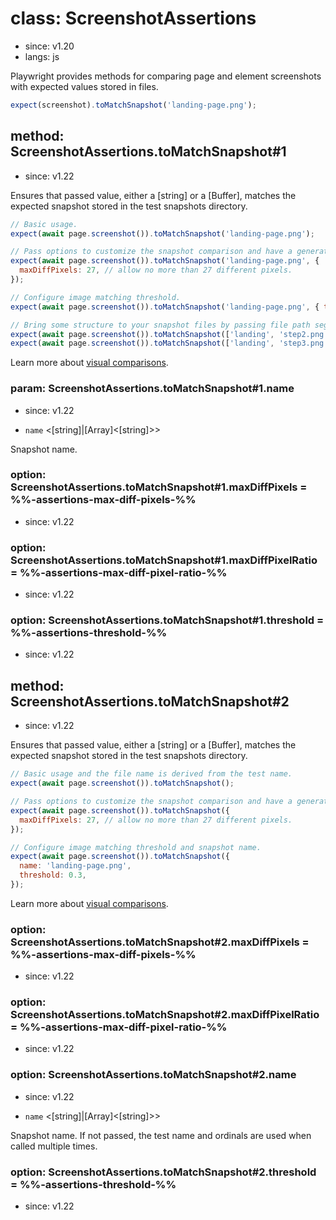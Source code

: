 # class: ScreenshotAssertions
* since: v1.20
* langs: js

Playwright provides methods for comparing page and element screenshots with
expected values stored in files.

```js
expect(screenshot).toMatchSnapshot('landing-page.png');
```

## method: ScreenshotAssertions.toMatchSnapshot#1
* since: v1.22

Ensures that passed value, either a [string] or a [Buffer], matches the expected snapshot stored in the test snapshots directory.

```js
// Basic usage.
expect(await page.screenshot()).toMatchSnapshot('landing-page.png');

// Pass options to customize the snapshot comparison and have a generated name.
expect(await page.screenshot()).toMatchSnapshot('landing-page.png', {
  maxDiffPixels: 27, // allow no more than 27 different pixels.
});

// Configure image matching threshold.
expect(await page.screenshot()).toMatchSnapshot('landing-page.png', { threshold: 0.3 });

// Bring some structure to your snapshot files by passing file path segments.
expect(await page.screenshot()).toMatchSnapshot(['landing', 'step2.png']);
expect(await page.screenshot()).toMatchSnapshot(['landing', 'step3.png']);
```

Learn more about [visual comparisons](./test-snapshots.md).

### param: ScreenshotAssertions.toMatchSnapshot#1.name
* since: v1.22
- `name` <[string]|[Array]<[string]>>

Snapshot name.

### option: ScreenshotAssertions.toMatchSnapshot#1.maxDiffPixels = %%-assertions-max-diff-pixels-%%
* since: v1.22

### option: ScreenshotAssertions.toMatchSnapshot#1.maxDiffPixelRatio = %%-assertions-max-diff-pixel-ratio-%%
* since: v1.22

### option: ScreenshotAssertions.toMatchSnapshot#1.threshold = %%-assertions-threshold-%%
* since: v1.22

## method: ScreenshotAssertions.toMatchSnapshot#2
* since: v1.22

Ensures that passed value, either a [string] or a [Buffer], matches the expected snapshot stored in the test snapshots directory.

```js
// Basic usage and the file name is derived from the test name.
expect(await page.screenshot()).toMatchSnapshot();

// Pass options to customize the snapshot comparison and have a generated name.
expect(await page.screenshot()).toMatchSnapshot({
  maxDiffPixels: 27, // allow no more than 27 different pixels.
});

// Configure image matching threshold and snapshot name.
expect(await page.screenshot()).toMatchSnapshot({
  name: 'landing-page.png',
  threshold: 0.3,
});
```

Learn more about [visual comparisons](./test-snapshots.md).

### option: ScreenshotAssertions.toMatchSnapshot#2.maxDiffPixels = %%-assertions-max-diff-pixels-%%
* since: v1.22

### option: ScreenshotAssertions.toMatchSnapshot#2.maxDiffPixelRatio = %%-assertions-max-diff-pixel-ratio-%%
* since: v1.22

### option: ScreenshotAssertions.toMatchSnapshot#2.name
* since: v1.22
- `name` <[string]|[Array]<[string]>>

Snapshot name. If not passed, the test name and ordinals are used when called multiple times.

### option: ScreenshotAssertions.toMatchSnapshot#2.threshold = %%-assertions-threshold-%%
* since: v1.22

